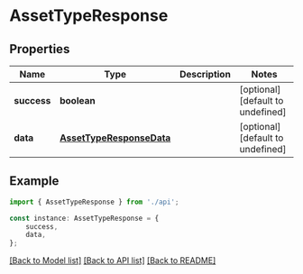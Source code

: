# AssetTypeResponse


## Properties

Name | Type | Description | Notes
------------ | ------------- | ------------- | -------------
**success** | **boolean** |  | [optional] [default to undefined]
**data** | [**AssetTypeResponseData**](AssetTypeResponseData.md) |  | [optional] [default to undefined]

## Example

```typescript
import { AssetTypeResponse } from './api';

const instance: AssetTypeResponse = {
    success,
    data,
};
```

[[Back to Model list]](../README.md#documentation-for-models) [[Back to API list]](../README.md#documentation-for-api-endpoints) [[Back to README]](../README.md)
